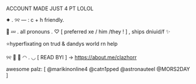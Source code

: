 ACCOUNT MADE JUST 4 PT LOLOL

✦ . ୨୧ — : c + h friendly.

🌺 💤 . all pronouns . ♡ [ preferred xe / him /they ! ] , ships dniuid/f ✨

⭐hyperfixating on trud & dandys world rn help

୨୧ 🌴 🎨 ◠ . ◡ 
[ READ BYI ] → https://about.me/clazhorr

awesome palz: [ @marikinonline4 @catn1pped @astronauteel @MORS2DAY ]